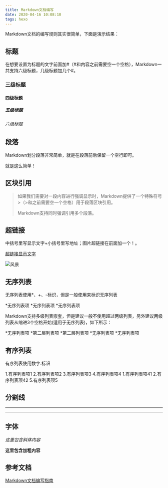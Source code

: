 ```yaml
---
title: Markdown文档编写
date: 2020-04-16 10:08:10
tags: hexo
---
```

Markdown文档的编写规则其实很简单，下面是演示结果：
<!-- more -->
## 标题
在想要设置为标题的文字前面加#（#和内容之前需要空一个空格），Markdown一共支持六级标题，几级标题加几个#。

### 三级标题

#### 四级标题

##### 五级标题

###### 六级标题

## 段落
Markdown划分段落非常简单，就是在段落前后保留一个空行即可。

就是这么简单！

## 区块引用
>如果我们需要对一段内容进行强调显示时，Markdown提供了一个特殊符号>（>和之前需要空一个空格）用于段落区块引用。
>
>Markdown支持同时强调引用多个段落。

## 超链接
中括号里写显示文字+小括号里写地址；图片超链接在前面加一个！。

[超链接显示文字](https://blog.csdn.net/sanallen/article/details/92081911)

![风景](https://cn.bing.com/images/search?view=detailV2&ccid=%2bUL1ALZq&id=CCE9ACB6D55C92E295D021E67454D4C0586B44E4&thid=OIP.-UL1ALZqQLbVMNynhlNV2QHaE8&mediaurl=http%3a%2f%2fimg17.3lian.com%2fd%2ffile%2f201701%2f23%2f9036cbb567b39115e528f26255ca9601.jpg&exph=800&expw=1200&q=%e5%9b%be%e7%89%87%e5%a4%a7%e5%85%a8%e9%a3%8e%e6%99%af&simid=607999229361784806&selectedIndex=4)

## 无序列表
无序列表使用*、+、-标识，但是一般使用来标识无序列表

*无序列表项
*无序列表项
*无序列表项

Markdown支持多级列表嵌套，但是建议一般不使用超过两级列表，另外建议两级列表从缩进3个空格开始(适用于无序列表)，如下所示：

*无序列表项
	*第二层列表项
	*第二层列表项
*无序列表项
*无序列表项

## 有序列表
有序列表使用数字.标识

1.有序列表项1
2.有序列表项2
3.有序列表项3
4.有序列表项4
	1.有序列表项41
	2.有序列表项42
5.有序列表项5

## 分割线

***

---

## 字体
*这里包含斜体内容*

**这里包含加粗内容**

## 参考文档
[Markdown文档编写指南](https://blog.csdn.net/sanallen/article/details/92081911)